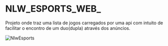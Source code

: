 # NLW_ESPORTS_WEB_
Projeto onde traz uma lista de jogos carregados por uma api com intuito de facilitar o encontro de um duo(dupla) através dos anúncios.

![NlwEsports](https://user-images.githubusercontent.com/72236316/200142780-c89af821-854e-417d-aee9-77a10adde49e.png)
